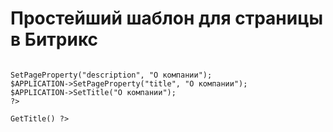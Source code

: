 # Простейший шаблон для страницы в Битрикс
<code>
<?
require($_SERVER["DOCUMENT_ROOT"]."/bitrix/header.php");
$APPLICATION->SetPageProperty("description", "О компании");
$APPLICATION->SetPageProperty("title", "О компании");
$APPLICATION->SetTitle("О компании");
?>

<?=$APPLICATION->GetTitle() ?>

<!-- Здесь нужно писать код на HTML. -->

<?require($_SERVER["DOCUMENT_ROOT"]."/bitrix/footer.php");?>
</code>
